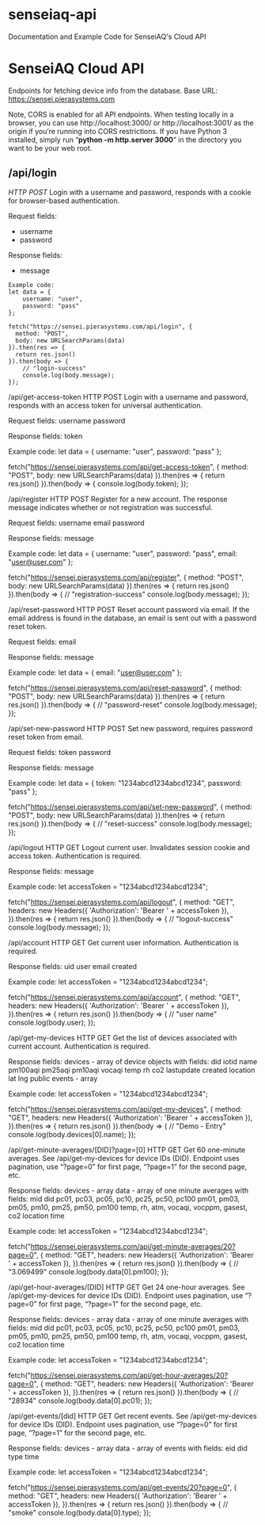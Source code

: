 # senseiaq-api
Documentation and Example Code for SenseiAQ's Cloud API

# SenseiAQ Cloud API
Endpoints for fetching device info from the database.
Base URL: https://sensei.pierasystems.com

Note, CORS is enabled for all API endpoints. When testing locally in a browser, you can use http://localhost:3000/ or http://localhost:3001/ as the origin if you’re running into CORS restrictions. If you have Python 3 installed, simply run “**python -m http.server 3000**“ in the directory you want to be your web root.

## /api/login
*HTTP POST*
Login with a username and password, responds with a cookie for browser-based authentication.

Request fields:
- username
- password

Response fields:
- message 

```
Example code:
let data = {
    username: "user",
    password: "pass"
};

fetch("https://sensei.pierasystems.com/api/login", {
  method: "POST",
  body: new URLSearchParams(data)
}).then(res => {
  return res.json()
}).then(body => {
    // "login-success"
    console.log(body.message);
});
```

/api/get-access-token
HTTP POST
Login with a username and password, responds with an access token for universal authentication.

Request fields:
username
password

Response fields:
token

Example code:
let data = {
    username: "user",
    password: "pass"
};

fetch("https://sensei.pierasystems.com/api/get-access-token", {
  method: "POST",
  body: new URLSearchParams(data)
}).then(res => {
  return res.json()
}).then(body => {
    console.log(body.token);
});

/api/register
HTTP POST
Register for a new account. The response message indicates whether or not registration was successful.

Request fields:
username
email
password

Response fields:
message

Example code:
let data = {
    username: "user",
    password: "pass",
    email: "user@user.com"
};

fetch("https://sensei.pierasystems.com/api/register", {
  method: "POST",
  body: new URLSearchParams(data)
}).then(res => {
  return res.json()
}).then(body => {
    // "registration-success"
    console.log(body.message);
});

/api/reset-password
HTTP POST
Reset account password via email. If the email address is found in the database, an email is sent out with a password reset token.

Request fields:
email

Response fields:
message

Example code:
let data = {
    email: "user@user.com"
};

fetch("https://sensei.pierasystems.com/api/reset-password", {
  method: "POST",
  body: new URLSearchParams(data)
}).then(res => {
  return res.json()
}).then(body => {
    // "password-reset"
    console.log(body.message);
});

/api/set-new-password
HTTP POST
Set new password, requires password reset token from email.

Request fields:
token
password

Response fields:
message

Example code:
let data = {
    token: "1234abcd1234abcd1234",
    password: "pass"
};

fetch("https://sensei.pierasystems.com/api/set-new-password", {
  method: "POST",
  body: new URLSearchParams(data)
}).then(res => {
  return res.json()
}).then(body => {
    // "reset-success"
    console.log(body.message);
});

/api/logout
HTTP GET
Logout current user. Invalidates session cookie and access token. Authentication is required.

Response fields:
message

Example code:
let accessToken = "1234abcd1234abcd1234";

fetch("https://sensei.pierasystems.com/api/logout", {
  method: "GET",
  headers: new Headers({
     'Authorization': 'Bearer ' + accessToken
   }),
}).then(res => {
  return res.json()
}).then(body => {
    // "logout-success"
    console.log(body.message);
});

/api/account
HTTP GET
Get current user information. Authentication is required.

Response fields:
uid
user
email
created

Example code:
let accessToken = "1234abcd1234abcd1234";

fetch("https://sensei.pierasystems.com/api/account", {
  method: "GET",
  headers: new Headers({
     'Authorization': 'Bearer ' + accessToken
   }),
}).then(res => {
  return res.json()
}).then(body => {
    // "user name"
    console.log(body.user);
});


/api/get-my-devices
HTTP GET
Get the list of devices associated with current account. Authentication is required.

Response fields:
devices - array of device objects with fields:
did
iotid
name
pm100aqi
pm25aqi
pm10aqi
vocaqi
temp
rh
co2
lastupdate
created
location
lat
lng
public
events - array

Example code:
let accessToken = "1234abcd1234abcd1234";

fetch("https://sensei.pierasystems.com/api/get-my-devices", {
  method: "GET",
  headers: new Headers({
     'Authorization': 'Bearer ' + accessToken
   }),
}).then(res => {
  return res.json()
}).then(body => {
    // "Demo - Entry"
    console.log(body.devices[0].name);
});

/api/get-minute-averages/[DID]?page=[0]
HTTP GET
Get 60 one-minute averages. See /api/get-my-devices for device IDs (DID). Endpoint uses pagination, use “?page=0” for first page, “?page=1” for the second page, etc.

Response fields:
devices - array
data - array of one minute averages with fields:
mid
did
pc01, pc03, pc05, pc10, pc25, pc50, pc100
pm01, pm03, pm05, pm10, pm25, pm50, pm100
temp, rh, atm, vocaqi, vocppm, gasest, co2
location
time

Example code:
let accessToken = "1234abcd1234abcd1234";

fetch("https://sensei.pierasystems.com/api/get-minute-averages/20?page=0", {
  method: "GET",
  headers: new Headers({
     'Authorization': 'Bearer ' + accessToken
   }),
}).then(res => {
  return res.json()
}).then(body => {
    // "3.069499"
    console.log(body.data[0].pm100);
});

/api/get-hour-averages/[DID]
HTTP GET
Get 24 one-hour averages. See /api/get-my-devices for device IDs (DID). Endpoint uses pagination, use “?page=0” for first page, “?page=1” for the second page, etc.

Response fields:
devices - array
data - array of one minute averages with fields:
mid
did
pc01, pc03, pc05, pc10, pc25, pc50, pc100
pm01, pm03, pm05, pm10, pm25, pm50, pm100
temp, rh, atm, vocaqi, vocppm, gasest, co2
location
time

Example code:
let accessToken = "1234abcd1234abcd1234";

fetch("https://sensei.pierasystems.com/api/get-hour-averages/20?page=0", {
  method: "GET",
  headers: new Headers({
     'Authorization': 'Bearer ' + accessToken
   }),
}).then(res => {
  return res.json()
}).then(body => {
    // "28934"
    console.log(body.data[0].pc01);
});

/api/get-events/[did]
HTTP GET
Get recent events. See /api/get-my-devices for device IDs (DID). Endpoint uses pagination, use “?page=0” for first page, “?page=1” for the second page, etc.

Response fields:
devices - array
data - array of events with fields:
eid
did
type
time

Example code:
let accessToken = "1234abcd1234abcd1234";

fetch("https://sensei.pierasystems.com/api/get-events/20?page=0", {
  method: "GET",
  headers: new Headers({
     'Authorization': 'Bearer ' + accessToken
   }),
}).then(res => {
  return res.json()
}).then(body => {
    // "smoke"
    console.log(body.data[0].type);
});
